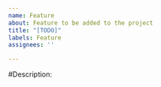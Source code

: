 ```yaml
---
name: Feature
about: Feature to be added to the project
title: "[TODO]"
labels: Feature
assignees: ''

---
```


#Description:
